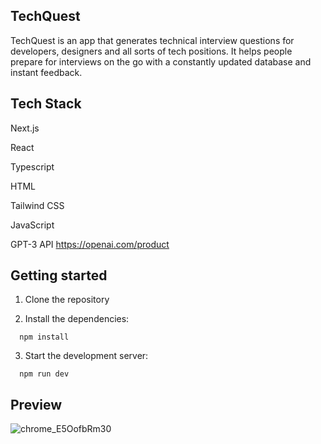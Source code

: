 ## TechQuest

TechQuest is an app that generates technical interview questions for developers, designers and all sorts of tech positions. It helps people prepare for interviews on the go with a constantly updated database and instant feedback.

## Tech Stack

Next.js

React

Typescript

HTML

Tailwind CSS

JavaScript

GPT-3 API https://openai.com/product

## Getting started

1. Clone the repository

2. Install the dependencies:

```
  npm install
```

3. Start the development server:

```
  npm run dev
```

## Preview
![chrome_E5OofbRm30](https://user-images.githubusercontent.com/89231041/224530437-db823c90-202a-4b6b-b239-eb7a0012fd88.png)



